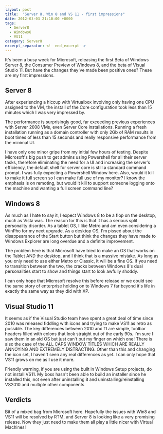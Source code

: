 ```yaml
---
layout: post
title:  "Server 8, Win 8 and VS 11 - first impressions"
date: 2012-03-03 21:10:00 +0000
tags:
  - Server8
  - Windows8
  - VS11
category: Server8
excerpt_separator: <!--end_excerpt-->
---
```


It's been a busy week for Microsoft, releasing the first Beta of Windows Server 8, the Consumer Preview of Windows 8, and the beta of Visual Studio 11. But have the changes they've made been positive ones? These are my first impressions.
<!--end_excerpt-->
## Server 8

After experiencing a hiccup with Virtualbox involving only having one CPU assigned to the VM, the install of the Core configuration took less than 15 minutes which I was very impressed by.

The performance is surprisingly good, far exceeding previous experiences with Server 2008 VMs, even Server Core installations. Running a fresh installation running as a domain controller with only 2Gb of RAM results in boot times of less than 15 seconds and really responsive performance from the minimal UI.

I have only one minor gripe from my initial few hours of testing. Despite Microsoft's big push to get admins using Powershell for all their server tasks, therefore eliminating the need for a UI and increasing the server's efficiency, the default shell for server core is still a standard command prompt. I was fully expecting a Powershell Window here. Also, would it kill to make it full screen so I can make full use of my monitor? I know the emphasis is on remoting, but would it kill to support someone logging onto the machine and wanting a full screen command line?

## Windows 8

As much as I hate to say it, I expect Windows 8 to be a flop on the desktop, much as Vista was. The reason for this is that it has a serious split personality disorder. As a tablet OS, I like Metro and am even considering a WinPho for my next upgrade. As a desktop OS, I'm pissed about the disappearance of the Start button but think the changes they have made to Windows Explorer are long overdue and a definite improvement.

The problem here is that Microsoft have tried to make an OS that works on the Tablet AND the desktop, and I think that is a massive mistake. As long as you only need to use either Metro or Classic, it will be a fine OS. If you need to transition between the two, the cracks between Windows 8's dual personalities start to show and things start to look awfully shoddy.

I can only hope that Microsoft resolve this before release or we could see the same story of enterprise holding on to Windows 7 far beyond it's life in exactly the same way as they did with XP.

## Visual Studio 11

It seems as if the Visual Studio team have spent a great deal of time since 2010 was released fiddling with icons and trying to make VS11 as retro as possible. The key differences between 2010 and 11 are simple, toolbar headers filled with colons that look straight out of the early 90s. I'm sure I saw them in an old OS but just can't put my finger on which one! There is also the case of the ALL CAPS WINDOW TITLES WHICH ARE REALLY ANNOYING AND EXTREMELY DISTRACTING. Other than this and changing the icon set, I haven't seen any real differences as yet. I can only hope that VS11 grows on me as I use it more.

Friendly warning, if you are using the built in Windows Setup projects, do not install VS11. My boss hasn't been able to build an installer since he installed this, not even after uninstalling it and uninstalling/reinstalling VS2010 and multiple other components.

## Verdicts

Bit of a mixed bag from Microsoft here. Hopefully the issues with Win8 and VS11 will be resolved by RTM, and Server 8 is looking like a very promising release. Now they just need to make them all play a little nicer with Virtual Machines!